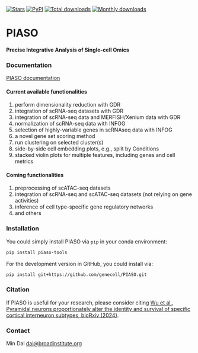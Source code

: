 [![Stars](https://img.shields.io/github/stars/genecell/PIASO?logo=GitHub&color=yellow)](https://github.com/genecell/PIASO/stargazers)
[![PyPI](https://img.shields.io/pypi/v/piaso-tools?logo=PyPI)](https://pypi.org/project/piaso-tools)
[![Total downloads](https://static.pepy.tech/personalized-badge/piaso-tools?period=total&units=international_system&left_color=black&right_color=orange&left_text=downloads)](https://pepy.tech/project/piaso-tools)
[![Monthly downloads](https://static.pepy.tech/personalized-badge/piaso-tools?period=month&units=international_system&left_color=black&right_color=orange&left_text=downloads/month)](https://pepy.tech/project/piaso-tools)

# PIASO

#### Precise Integrative Analysis of Single-cell Omics

### Documentation

[PIASO documentation](https://genecell.github.io/PIASO/) 

#### Current available functionalities

1. perform dimensionality reduction with GDR
2. integration of scRNA-seq datasets with GDR
3. integration of scRNA-seq data and MERFISH/Xenium data with GDR
4. normalization of scRNA-seq data with INFOG
5. selection of highly-variable genes in scRNAseq data with INFOG
6. a novel gene set scoring method
7. run clustering on selected cluster(s)
8. side-by-side cell embedding plots, e.g., split by Conditions
9. stacked violin plots for multiple features, including genes and cell metrics

#### Coming functionalities

1. preprocessing of scATAC-seq datasets
2. integration of scRNA-seq and scATAC-seq datasets (not relying on gene activities)
3. inference of cell type-specific gene regulatory networks
4. and others

### Installation

You could simply install PIASO via `pip` in your conda environment:
```bash
pip install piaso-tools
```
For the development version in GitHub, you could install via:
```bash
pip install git+https://github.com/genecell/PIASO.git
```

### Citation

If PIASO is useful for your research, please consider citing [Wu et al., Pyramidal neurons proportionately alter the identity and survival of specific cortical interneuron subtypes, bioRxiv (2024)](https://www.biorxiv.org/content/10.1101/2024.07.20.604399v1). 

### Contact
Min Dai
dai@broadinstitute.org